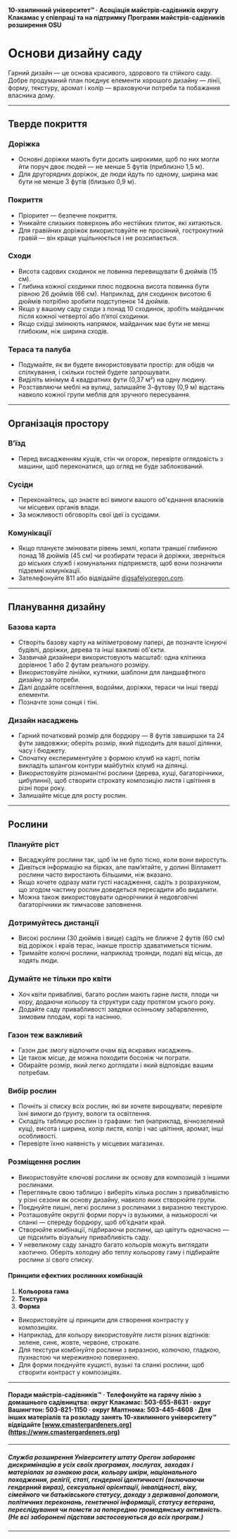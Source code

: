 #### 10-хвилинний університет™ · Асоціація майстрів-садівників округу Клакамас у співпраці та на підтримку Програми майстрів-садівників розширення OSU

# Основи дизайну саду

Гарний дизайн — це основа красивого, здорового та стійкого саду. Добре продуманий план поєднує елементи хорошого дизайну — лінії, форму, текстуру, аромат і колір — враховуючи потреби та побажання власника дому.

---

## Тверде покриття

### Доріжка

- Основні доріжки мають бути досить широкими, щоб по них могли йти поруч двоє людей — не менше 5 футів (приблизно 1,5 м).
- Для другорядних доріжок, де люди йдуть по одному, ширина має бути не менше 3 футів (близько 0,9 м).

### Покриття

- Пріоритет — безпечне покриття.
- Уникайте слизьких поверхонь або нестійких плиток, які хитаються.
- Для гравійних доріжок використовуйте не просіяний, гострокутний гравій — він краще ущільнюється і не розсипається.

### Сходи

- Висота садових сходинок не повинна перевищувати 6 дюймів (15 см).
- Глибина кожної сходинки плюс подвоєна висота повинна бути рівною 26 дюймів (66 см). Наприклад, для сходинок висотою 6 дюймів потрібно зробити подступенок 14 дюймів.
- Якщо у вашому саду сходи з понад 10 сходинок, зробіть майданчик після кожної четвертої або п’ятої сходинки.
- Якщо східці змінюють напрямок, майданчик має бути не менш глибоким, ніж ширина сходів.

### Тераса та палуба

- Подумайте, як ви будете використовувати простір: для обідів чи спілкування, і скільки гостей будете запрошувати.
- Виділіть мінімум 4 квадратних фути (0,37 м²) на одну людину.
- Розставляючи меблі на вулиці, залишайте 3-футову (0,9 м) відстань навколо кожної групи меблів для зручного пересування.

---

## Організація простору

### В’їзд

- Перед висадженням кущів, стін чи огорож, перевірте оглядовість з машини, щоб переконатися, що огляд не буде заблокований.

### Сусіди

- Переконайтесь, що знаєте всі вимоги вашого об'єднання власників чи місцевих органів влади.
- За можливості обговоріть свої ідеї із сусідами.

### Комунікації

- Якщо плануєте змінювати рівень землі, копати траншеї глибиною понад 18 дюймів (45 см) чи розбирати тераси й доріжки, зверніться до міських служб і комунальних підприємств, щоб вони позначили підземні комунікації.
- Зателефонуйте 811 або відвідайте [digsafelyoregon.com](https://digsafelyoregon.com).

---

## Планування дизайну

### Базова карта

- Створіть базову карту на міліметровому папері, де позначте існуючі будівлі, доріжки, дерева та інші важливі об'єкти.
- Зазвичай дизайнери використовують масштаб: одна клітинка дорівнює 1 або 2 футам реального розміру.
- Використовуйте лінійки, кутники, шаблони для ландшафтного дизайну за потреби.
- Далі додайте освітлення, водойми, доріжки, тераси чи інші тверді елементи.
- Позначте зони сонця і тіні.

### Дизайн насаджень

- Гарний початковий розмір для бордюру — 8 футів завширшки та 24 фути завдовжки; оберіть розмір, який підходить для вашої ділянки, часу і бюджету.
- Спочатку експериментуйте з формою клумб на карті, потім викладіть шлангом контури майбутніх клумб на ділянці.
- Використовуйте різноманітні рослини (дерева, кущі, багаторічники, цибулинні), щоб створити строкату композицію листя і цвітіння в різні пори року.
- Залишайте місце для росту рослин.

---

## Рослини

### Плануйте ріст

- Висаджуйте рослини так, щоб їм не було тісно, коли вони виростуть.
- Дивіться інформацію на бірках, але пам’ятайте, у долині Вілламетт рослини часто виростають більшими, ніж вказано.
- Якщо хочете одразу мати густі насадження, садіть з розрахунком, що згодом частину рослин доведеться пересадити або видалити.
- Можна також використовувати однорічники й недовговічні багаторічники як тимчасове заповнення.

### Дотримуйтесь дистанції

- Високі рослини (30 дюймів і вище) садіть не ближче 2 футів (60 см) від доріжок і країв терас, інакше простір здаватиметься тісним.
- Тримайте колючі рослини, наприклад троянди, подалі від місць, де ходять люди.

### Думайте не тільки про квіти

- Хоч квіти привабливі, багато рослин мають гарне листя, плоди чи кору, додаючи кольору та структури саду протягом усього року.
- Додайте саду привабливості завдяки осінньому забарвленню, зимовим плодам, корі та насінню.

### Газон теж важливий

- Газон дає змогу відпочити очам від яскравих насаджень.
- Це також місце, де можна походити босоніж чи пограти.
- Обирайте розмір, який легко доглядати і який відповідає вашим потребам.

### Вибір рослин

- Почніть зі списку всіх рослин, які ви хочете вирощувати; перевірте їхні вимоги до ґрунту, вологи та освітлення.
- Складіть таблицю рослин із графами: тип (наприклад, вічнозелений кущ), висота і ширина, колір листя, колір і час цвітіння, аромат, інші особливості.
- Перевірте їхню наявність у місцевих магазинах.

### Розміщення рослин

- Використовуйте ключові рослини як основу для композицій з іншими рослинами.
- Перегляньте свою таблицю і виберіть кілька рослин з привабливістю у різні сезони як основу дизайну, навколо яких створюйте групи.
- Поєднуйте пишні, легкі рослини з рослинами з виразною текстурою.
- Розташовуйте округлі форми поруч із вузькими, а низькорослі чи сланкі — спереду бордюру, щоб об’єднати край.
- Створюйте комбінації, підбираючи рослини, що цвітуть одночасно — це підсилить візуальну привабливість саду.
- У невеликому саду занадто багато кольорів можуть виглядати хаотично. Оберіть холодну або теплу кольорову гаму і підбирайте рослини зі свого списку.

#### Принципи ефектних рослинних комбінацій

1. **Кольорова гама**
2. **Текстура**
3. **Форма**

- Використовуйте ці принципи для створення контрасту у композиціях.
- Наприклад, для кольору використовуйте листя різних відтінків: зелене, синє, жовте, червоне, строкате.
- Для текстури комбінуйте рослини з виразною, колючою, гладкою, пухнастою чи мереживною поверхнею.
- Для форми поєднуйте кущисті, вузькі та сланкі рослини, щоб створити контраст у композиціях.

---

#### Поради майстрів-садівників™ · Телефонуйте на гарячу лінію з домашнього садівництва: округ Клакамас: 503-655-8631 · округ Вашингтон: 503-821-1150 · округ Малтнома: 503-445-4608 · Для інших матеріалів та розкладу занять 10-хвилинного університету™ відвідайте [www.cmastergardeners.org](https://www.cmastergardeners.org)

---

##### Служба розширення Університету штату Орегон забороняє дискримінацію в усіх своїх програмах, послугах, заходах і матеріалах за ознакою раси, кольору шкіри, національного походження, релігії, статі, гендерної ідентичності (включаючи гендерний вираз), сексуальної орієнтації, інвалідності, віку, сімейного чи батьківського статусу, доходу з державної допомоги, політичних переконань, генетичної інформації, статусу ветерана, переслідування чи помсти за попередню громадянську активність. (Не всі заборонені підстави застосовуються до всіх програм.)
---